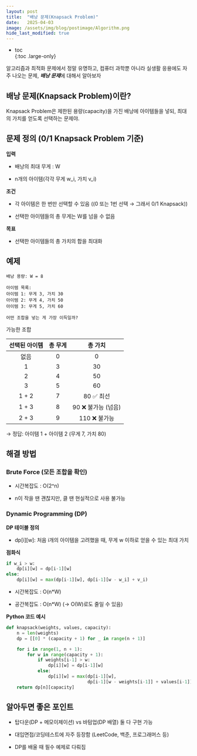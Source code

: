```yaml
---
layout: post
title:  "배낭 문제(Knapsack Problem)"
date:   2025-04-03
image: /assets/img/blog/postimage/Algorithm.png
hide_last_modified: true
---
```


* toc  
{:toc .large-only}

알고리즘과 최적화 문제에서 정말 유명하고, 컴퓨터 과학뿐 아니라 실생활 응용에도 자주 나오는 문제, ***배낭 문제***에 대해서 알아보자

## 배낭 문제(Knapsack Problem)이란?

Knapsack Problem은 제한된 용량(capacity)을 가진 배낭에 아이템들을 넣되, 최대의 가치를 얻도록 선택하는 문제야.

## 문제 정의 (0/1 Knapsack Problem 기준)

**입력**

- 배낭의 최대 무게 : W

- n개의 아이템(각각 무게 w_i, 가치 v_i)

**조건**

- 각 아이템은 한 번만 선택할 수 있음 ((0 또는 1번 선택 → 그래서 0/1 Knapsack))

- 선택한 아이템들의 총 무게는 W를 넘을 수 없음

**목표**

- 선택한 아이템들의 총 가치의 합을 최대화

## 예제

~~~text
배낭 용량: W = 8

아이템 목록:
아이템 1: 무게 3, 가치 30
아이템 2: 무게 4, 가치 50
아이템 3: 무게 5, 가치 60

어떤 조합을 넣는 게 가장 이득일까?
~~~

가능한 조합

| 선택된 아이템 | 총 무게 | 총 가치 |
|:---:|:---:|:---:|
| 없음 | 0 | 0 |
| 1 | 3 | 30 |
| 2 | 4 | 50 |
| 3 | 5 | 60 |
| 1 + 2 | 7 | 80 ✅ 최선 |
| 1 + 3 | 8 | 90 ❌ 불가능 (넘음) |
| 2 + 3 | 9 | 110 ❌ 불가능 |

→ 정답: 아이템 1 + 아이템 2 (무게 7, 가치 80)

## 해결 방법

### Brute Force (모든 조합을 확인)

- 시간복잡도 : O(2^n)

- n이 작을 땐 괜찮지만, 클 땐 현실적으로 사용 불가능

### Dynamic Programming (DP)

**DP 테이블 정의**

- dp[i][w]: 처음 i개의 아이템을 고려했을 때, 무게 w 이하로 얻을 수 있는 최대 가치

**점화식**
~~~python
if w_i > w:
    dp[i][w] = dp[i-1][w]
else:
    dp[i][w] = max(dp[i-1][w], dp[i-1][w - w_i] + v_i)
~~~

- 시간복잡도 : O(n*W)

- 공간복잡도 : O(n*W) (→ O(W)로도 줄일 수 있음)

**Python 코드 예시**
~~~python
def knapsack(weights, values, capacity):
    n = len(weights)
    dp = [[0] * (capacity + 1) for _ in range(n + 1)]

    for i in range(1, n + 1):
        for w in range(capacity + 1):
            if weights[i-1] > w:
                dp[i][w] = dp[i-1][w]
            else:
                dp[i][w] = max(dp[i-1][w],
                               dp[i-1][w - weights[i-1]] + values[i-1])
    return dp[n][capacity]
~~~

## 알아두면 좋은 포인트

- 탑다운(DP + 메모이제이션) vs 바텀업(DP 배열) 둘 다 구현 가능

- 대입면접/코딩테스트에 자주 등장함 (LeetCode, 백준, 프로그래머스 등)

- DP를 배울 때 필수 예제로 다뤄짐